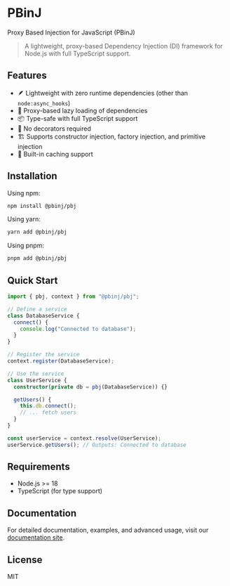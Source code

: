 # PBinJ
Proxy Based Injection for JavaScript (PBinJ)

> A lightweight, proxy-based Dependency Injection (DI) framework for Node.js with full TypeScript support.

## Features

- 🪶 Lightweight with zero runtime dependencies (other than `node:async_hooks`)
- 🔄 Proxy-based lazy loading of dependencies
- 📦 Type-safe with full TypeScript support
- 🎯 No decorators required
- 🏗️ Supports constructor injection, factory injection, and primitive injection
- 💾 Built-in caching support

## Installation

Using npm:

```bash
npm install @pbinj/pbj
```

Using yarn:

```bash
yarn add @pbinj/pbj
```

Using pnpm:

```bash
pnpm add @pbinj/pbj
```


## Quick Start

```typescript
import { pbj, context } from "@pbinj/pbj";

// Define a service
class DatabaseService {
  connect() {
    console.log("Connected to database");
  }
}

// Register the service
context.register(DatabaseService);

// Use the service
class UserService {
  constructor(private db = pbj(DatabaseService)) {}

  getUsers() {
    this.db.connect();
    // ... fetch users
  }
}

const userService = context.resolve(UserService);
userService.getUsers(); // Outputs: Connected to database
```

## Requirements

- Node.js >= 18
- TypeScript (for type support)

## Documentation

For detailed documentation, examples, and advanced usage, visit our [documentation site](https://spbjjus.github.io/pbj).

## License

MIT
